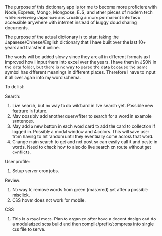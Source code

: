 The purpose of this dictionary app is for me to become more proficient with Node, Express, Mongo, Mongoose, EJS, and other pieces of modern tech while reviewing Japanese and creating a more permanent interface accessible anywhere with internet instead of buggy cloud sharing documents.

The purpose of the actual dictionary is to start taking the Japanese/Chinese/English dictionary that I have built over the last 10+ years and transfer it online. 

The words will be added slowly since they are all in different formats as I improved how i input them into excel over the years. I have them in JSON in the data folder, but there is no way to parse the data because the same symbol has different meanings in different places. Therefore I have to input it all over again into my word schema.

To do list:

Search:
1. Live search, but no way to do wildcard in live search yet. Possible new featrure in future.
2. May possibly add another query/filter to search for a word in example sentences.
3. May add a new button in each word card to add the card to collection if logged in. Possibly a modal window and 4 colors. This will save user from having to hit random until they eventually come across that word.
4. Change main search to get and not post so can easily call it and paste in words. Need to check how to also do live search on route without get conflicts.

User profile:
1. Setup server cron jobs.
   
Review:
1. No way to remove words from green (mastered) yet after a possible misclick.
2. CSS hover does not work for mobile.

CSS
1. This is a royal mess. Plan to organize after have a decent design and do a modularized scss build and then compile/prefix/compress into single css file to serve.